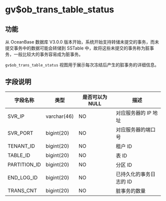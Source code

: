 gv$ob_trans_table_status 
=============================================



功能 
-----------------------

从 OceanBase 数据库 V3.0.0 版本开始，系统开始支持转储未提交的事务，而未提交事务中的数据可能会转储到 SSTable 中，故将这些未提交的事务称为脏事务，一般比较大的事务容易成为脏事务。

`gv$ob_trans_table_status` 视图用于展示每次冻结后产生的脏事务的详细信息。

字段说明 
-------------------------



|     字段名称     |     类型      | 是否可以为 NULL |      描述       |
|--------------|-------------|------------|---------------|
| SVR_IP       | varchar(46) | NO         | 对应服务器的 IP 地址  |
| SVR_PORT     | bigint(20)  | NO         | 对应服务器的端口号     |
| TENANT_ID    | bigint(20)  | NO         | 租户 ID         |
| TABLE_ID     | bigint(20)  | NO         | 表 ID          |
| PARTITION_ID | bigint(20)  | NO         | 分区 ID         |
| END_LOG_ID   | bigint(20)  | NO         | 已持久化的事务日志的 ID |
| TRANS_CNT    | bigint(20)  | NO         | 脏事务的数量        |



